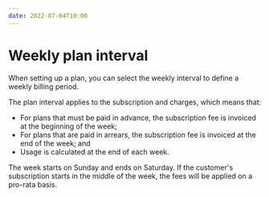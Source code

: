 ```yaml
---
date: 2022-07-04T10:00
---
```


# Weekly plan interval
When setting up a plan, you can select the weekly interval to define a weekly billing period.

The plan interval applies to the subscription and charges, which means that:
- For plans that must be paid in advance, the subscription fee is invoiced at the beginning of the week;
- For plans that are paid in arrears, the subscription fee is invoiced at the end of the week; and
- Usage is calculated at the end of each week.

The week starts on Sunday and ends on Saturday. If the customer's subscription starts in the middle of the week, the fees will be applied on a pro-rata basis.